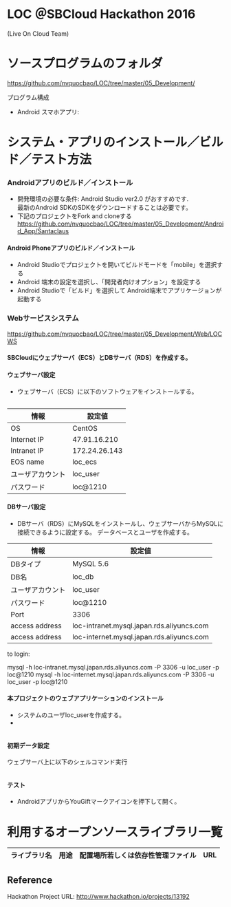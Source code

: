 # LOC ＠SBCloud Hackathon 2016
(Live On Cloud Team)

# ソースプログラムのフォルダ
https://github.com/nvquocbao/LOC/tree/master/05_Development/

プログラム構成

* Android スマホアプリ: 

# システム・アプリのインストール／ビルド／テスト方法

### Androidアプリのビルド／インストール
* 開発環境の必要な条件: Android Studio ver2.0 がおすすめです.  
  最新のAndroid SDKのSDKをダウンロードすることは必要です。 
* 下記のプロジェクトをFork and cloneする
https://github.com/nvquocbao/LOC/tree/master/05_Development/Android_App/Santaclaus

#### Android Phoneアプリのビルド／インストール

* Android Studioでプロジェクトを開いてビルドモードを「mobile」を選択する  
* Android 端末の設定を選択し、「開発者向けオプション」を設定する  
* Android Studioで「ビルド」を選択して Android端末でアプリケージョンが起動する

### Webサービスシステム
https://github.com/nvquocbao/LOC/tree/master/05_Development/Web/LOCWS

#### SBCloudにウェブサーバ（ECS）とDBサーバ（RDS）を作成する。

#### ウェブサーバ設定

* ウェブサーバ（ECS）に以下のソフトウェアをインストールする。
```sh
```
|情報|設定値|
|---|---|
|OS|CentOS|
|Internet IP|47.91.16.210|
|Intranet IP|172.24.26.143|
|EOS name|loc_ecs|
|ユーザアカウント|loc_user|
|パスワード|loc@1210|

#### DBサーバ設定

* DBサーバ（RDS）にMySQLをインストールし、ウェブサーバからMySQLに接続できるように設定する。
データベースとユーザを作成する。

|情報|設定値|
|---|---|
|DBタイプ|MySQL 5.6|
|DB名|loc_db|
|ユーザアカウント|loc_user|
|パスワード|loc@1210|
|Port|3306|
|access address|loc-intranet.mysql.japan.rds.aliyuncs.com|
|access address|loc-internet.mysql.japan.rds.aliyuncs.com|

to login:

mysql -h loc-intranet.mysql.japan.rds.aliyuncs.com -P 3306 -u loc_user -p loc@1210
mysql -h loc-internet.mysql.japan.rds.aliyuncs.com -P 3306 -u loc_user -p loc@1210

#### 本プロジェクトのウェブアプリケーションのインストール

* システムのユーザloc_userを作成する。
* 
```

```

#### 初期データ設定

ウェブサーバ上に以下のシェルコマンド実行
```

```
#### テスト

* AndroidアプリからYouGiftマークアイコンを押下して開く。

# 利用するオープンソースライブラリ一覧

|ライブラリ名|用途|配置場所若しくは依存性管理ファイル|URL|
|---|---|---|---|


## Reference

Hackathon Project URL: http://www.hackathon.io/projects/13192
